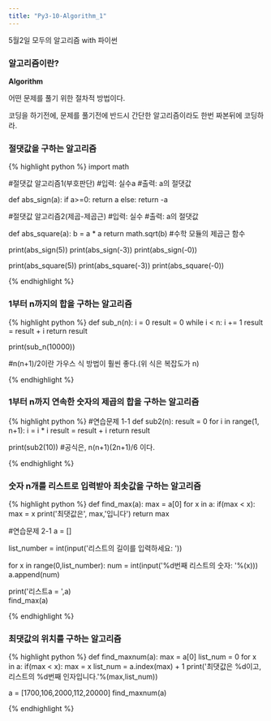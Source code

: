 ```yaml
---
title: "Py3-10-Algorithm_1"
---
```


5월2일 모두의 알고리즘 with 파이썬

### 알고리즘이란?

**Algorithm**

어떤 문제를 풀기 위한 절차적 방법이다.

코딩을 하기전에, 문제를 풀기전에 반드시 간단한 알고리즘이라도 한번 짜본뒤에 코딩하라.

### 절댓값을 구하는 알고리즘
{% highlight python %}
import math

#절댓값 알고리즘1(부호판단)
#입력: 실수a
#출력: a의 절댓값

def abs_sign(a):
    if a>=0:
        return a
    else:
        return -a


#절댓값 알고리즘2(제곱-제곱근)
#입력: 실수
#출력: a의 절댓값

def abs_square(a):
    b = a * a
    return math.sqrt(b) #수학 모듈의 제곱근 함수


print(abs_sign(5))
print(abs_sign(-3))
print(abs_sign(-0))

print(abs_square(5))
print(abs_square(-3))
print(abs_square(-0))

{% endhighlight %}

### 1부터 n까지의 합을 구하는 알고리즘
{% highlight python %}
def sub_n(n):
    i = 0
    result = 0
    while i < n:
        i += 1
        result = result + i
    return result

print(sub_n(10000))

#n(n+1)/2이란 가우스 식 방법이 훨씬 좋다.(위 식은 복잡도가 n)

{% endhighlight %}

### 1부터 n까지 연속한 숫자의 제곱의 합을 구하는 알고리즘
{% highlight python %}
#연습문제 1-1
def sub2(n):
    result = 0
    for i in range(1, n+1):
        i = i * i
        result = result + i
    return result

print(sub2(10))
#공식은, n(n+1)(2n+1)/6 이다.

{% endhighlight %}

### 숫자 n개를 리스트로 입력받아 최솟값을 구하는 알고리즘
{% highlight python %}
def find_max(a):
    max = a[0]
    for x in a:
        if(max < x):
            max = x
    print('최댓값은', max,'입니다')
    return max

#연습문제 2-1
a = []

list_number = int(input('리스트의 길이를 입력하세요: '))

for x in range(0,list_number):
    num = int(input('%d번째 리스트의 숫자: '%(x)))
    a.append(num)

print('리스트a = ',a)    
find_max(a)
    
{% endhighlight %}

### 최댓값의 위치를 구하는 알고리즘
{% highlight python %}
def find_maxnum(a):
    max = a[0]
    list_num = 0
    for x in a:
        if(max < x):
            max = x
    list_num = a.index(max) + 1
    print('최댓값은 %d이고,리스트의 %d번째 인자입니다.'%(max,list_num))

a = [1700,106,2000,112,20000]
find_maxnum(a)

{% endhighlight %}